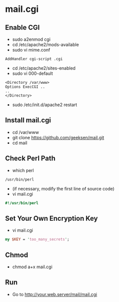 mail.cgi
========

Enable CGI
----------
* sudo a2enmod cgi
* cd /etc/apache2/mods-available
* sudo vi mime.conf
```
AddHandler cgi-script .cgi
```

* cd /etc/apache2/sites-enabled
* sudo vi 000-default
```
<Directory /var/www>
Options ExecCGI ..
..
</Directory>
```

* sudo /etc/init.d/apache2 restart

Install mail.cgi
----------------
* cd /var/www
* git clone https://github.com/geeksen/mail.git
* cd mail

Check Perl Path
-----
* which perl
```
/usr/bin/perl
```

* (if necessary, modify the first line of source code)
* vi mail.cgi
```perl
#!/usr/bin/perl
```

Set Your Own Encryption Key
--------------------------
* vi mail.cgi
```perl
my $KEY = 'too_many_secrets';
```

Chmod
-----
* chmod a+x mail.cgi

Run
---
* Go to http://your.web.server/mail/mail.cgi

